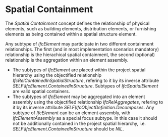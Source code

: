Spatial Containment
===================

The _Spatial Containment_ concept defines the relationship of physical elements, such as building elements, distribution elements, or furnishing elements as being contained within a spatial structure element.

Any subtype of _IfcElement_ may participate in two different containment relationships. The first (and in most implementation scenarios mandatory) relationship is the hierachical spatial containment, the second (optional) relationship is the aggregation within an element assembly.

* The subtypes of _IfcElement_ are placed within the project spatial hierarchy using the objectified relationship _IfcRelContainedInSpatialStructure_, refering to it by its inverse attribute _SELF\IfcElement.ContainedInStructure_. Subtypes of _IfcSpatialElement_ are valid spatial containers.
* The subtypes of _IfcElement_ may be aggregated into an element assembly using the objectified relationship _IfcRelAggregates_, refering to it by its inverse attribute _SELF\IfcObjectDefinition.Decomposes_. Any subtype of _IfcElement_ can be an element assembly, with _IfcElementAssembly_ as a special focus subtype. In this case it should not be additionally contained in the project spatial hierarchy, i.e. _SELF\IfcElement.ContainedInStructure_ should be _NIL_.
